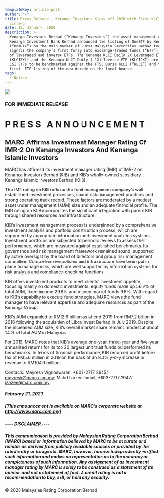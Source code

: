 ```yaml
---
templateKey: article-post
author: "-"
title: Press Release - Kenanga Investors Kicks off 2020 with First KLCI L&I ETF
  Listing
date: 13, January, 2020
description: >
  Kenanga Investors Berhad (“Kenanga Investors”) the asset management arm of
  Kenanga Investment Bank Berhad announced the listing of OneETF by Kenanga
  (“OneETF”) on the Main Market of Bursa Malaysia Securities Berhad today, which
  signals the company’s first foray into exchange-traded funds (“ETF”) by means
  of leveraged and inverse ETFs. The Kenanga KLCI Daily 2X Leveraged ETF
  (KLCI2XL) and the Kenanga KLCI Daily (-1X) Inverse ETF (KLCI1XI) are the first
  L&I ETFs to be benchmarked against the FTSE Bursa KLCI (“KLCI”) and the
  first  ETF listing of the new decade on the local bourse.
tags:
  - Notice
---
```

![](/img/2018-05-16-marc-rating-2018.png)

### FOR IMMEDIATE RELEASE

# P R E S S   A N N O U N C E M E N T

## MARC Affirms Investment Manager Rating Of IMR-2 On Kenanga Investors And Kenanga Islamic Investors

MARC has affirmed its investment manager rating (IMR) of IMR-2 on Kenanga Investors Berhad (KIB) and KIB’s wholly-owned subsidiary Kenanga Islamic Investors Berhad (KIIB).

The IMR rating on KIB reflects the fund management company’s well-established investment processes, sound risk management practices and strong operating track record. These factors are moderated by a modest asset under management (AUM) size and an adequate financial profile. The IMR rating on KIIB incorporates the significant integration with parent KIB through shared resources and infrastructure.

KIB’s investment management process is underpinned by a comprehensive investment analysis and portfolio construction process, which are supported by appropriate information and investment analytics systems. Investment portfolios are subjected to periodic reviews to assess their performance, which are measured against established benchmarks. Its governance and risk management framework remained sound, supported by active oversight by the board of directors and group risk management committee. Comprehensive policies and infrastructure have been put in place to manage risks, which are well supported by information systems for risk analysis and compliance-checking functions.

KIB offers investment products to meet clients’ investment appetite, focusing mainly on domestic investments: equity funds made up 56.9% of total AUM, fixed income 29.6% and money market funds 9.6%. With regard to KIB’s capability to execute fund strategies, MARC views the fund manager to have relevant expertise and adequate resources as part of the Kenanga Group.

KIB’s AUM expanded to RM12.6 billion as at end-2019 from RM7.2 billion in 2018 following the acquisition of Libra Invest Berhad in July 2019. Despite the increased AUM size, KIB’s overall market share remains modest at about 1.5% of total AUM in Malaysia.

For 2019, MARC notes that KIB’s average one-year, three-year and five-year annualised returns for its top 20 largest unit trust funds outperformed its benchmarks. In terms of financial performance, KIB recorded profit before tax of RM5.6 million in 2019 on the back of an 8.0% y-o-y increase in revenue to RM104.9 million.

Contacts: Meyresh Vignaswaran, +603-2717 2945/ meyresh@marc.com.my; Mohd Izazee Ismail, +603-2717 2947/ izazee@marc.com.my.

##### February 21, 2020

##### \[This announcement is available on MARC’s corporate website at http://www.marc.com.my]

##### \---- DISCLAIMER ----

##### This communication is provided by Malaysian Rating Corporation Berhad (MARC) based on information believed by MARC to be accurate and reliable as derived from publicly available sources or provided by the rated entity or its agents. MARC, however, has not independently verified such information and makes no representation as to the accuracy or completeness of such information. Any assignment of an investment manager rating by MARC is solely to be construed as a statement of its opinion and not a statement of fact. A credit rating is not a recommendation to buy, sell, or hold any security.

© 2020 Malaysian Rating Corporation Berhad